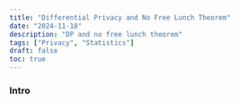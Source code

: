 ```yaml
---
title: "Differential Privacy and No Free Lunch Theorem"
date: "2024-11-18"
description: "DP and no free lunch theorem"
tags: ["Privacy", "Statistics"]
draft: false 
toc: true
---
```

### Intro
